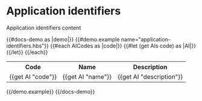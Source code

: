 # Application identifiers

Application identifiers content

{{#docs-demo as |demo|}}
  {{#demo.example name="application-identifiers.hbs"}}
    <table>
     <tr><th>Code</th><th>Name</th><th>Description</th></tr>
    {{#each AICodes as |code|}}
      <tr>
      {{#let (get AIs code) as |AI|}}
        <td>{{get AI "code"}}</td> <td>{{get AI "name"}}</td> <td>{{get AI "description"}}</td>
      {{/let}}
      </tr>
    {{/each}}
    </table>
  {{/demo.example}}
{{/docs-demo}}
